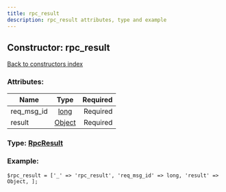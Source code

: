 ```yaml
---
title: rpc_result
description: rpc_result attributes, type and example
---
```

## Constructor: rpc\_result  
[Back to constructors index](index.md)



### Attributes:

| Name     |    Type       | Required |
|----------|:-------------:|---------:|
|req\_msg\_id|[long](../types/long.md) | Required|
|result|[Object](../types/Object.md) | Required|



### Type: [RpcResult](../types/RpcResult.md)


### Example:

```
$rpc_result = ['_' => 'rpc_result', 'req_msg_id' => long, 'result' => Object, ];
```